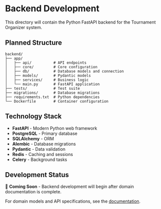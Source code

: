 # Backend Development

This directory will contain the Python FastAPI backend for the Tournament Organizer system.

## Planned Structure

```text
backend/
├── app/
│   ├── api/          # API endpoints
│   ├── core/         # Core configuration
│   ├── db/           # Database models and connection
│   ├── models/       # Pydantic models
│   ├── services/     # Business logic
│   └── main.py       # FastAPI application
├── tests/            # Test suite
├── migrations/       # Database migrations
├── requirements.txt  # Python dependencies
└── Dockerfile        # Container configuration
```

## Technology Stack

- **FastAPI** - Modern Python web framework
- **PostgreSQL** - Primary database
- **SQLAlchemy** - ORM
- **Alembic** - Database migrations
- **Pydantic** - Data validation
- **Redis** - Caching and sessions
- **Celery** - Background tasks

## Development Status

🚧 **Coming Soon** - Backend development will begin after domain documentation is complete.

For domain models and API specifications, see the [documentation](../documents/).
